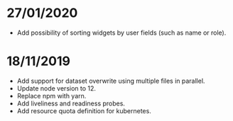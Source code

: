 # 27/01/2020

- Add possibility of sorting widgets by user fields (such as name or role).

# 18/11/2019

- Add support for dataset overwrite using multiple files in parallel.
- Update node version to 12.
- Replace npm with yarn.
- Add liveliness and readiness probes.
- Add resource quota definition for kubernetes.
